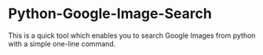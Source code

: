 Python-Google-Image-Search
==========================

This is a quick tool which enables you to search Google Images from python with a simple one-line command.
